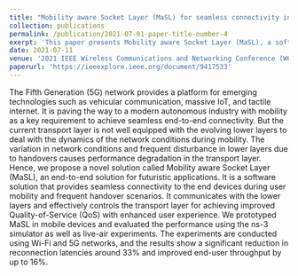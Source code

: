 ```yaml
---
title: "Mobility aware Socket Layer (MaSL) for seamless connectivity in mobile networks"
collection: publications
permalink: /publication/2021-07-01-paper-title-number-4
exerpt: 'This paper presents Mobility aware Socket Layer (MaSL), a software-based solution designed to ensure seamless connectivity and enhanced QoS during user mobility and handovers in 5G networks. By interacting with lower layers, MaSL improves transport layer performance, reducing reconnection latency and boosting throughput, as validated through simulations and live-air experiments'
date: 2021-07-11
venue: '2021 IEEE Wireless Communications and Networking Conference (WCNC), Nanjing, China'
paperurl: 'https://ieeexplore.ieee.org/document/9417533'
---
```


The Fifth Generation (5G) network provides a platform for emerging technologies such as vehicular communication, massive IoT, and tactile internet. It is paving the way to a modern autonomous industry with mobility as a key requirement to achieve seamless end-to-end connectivity. But the current transport layer is not well equipped with the evolving lower layers to deal with the dynamics of the network conditions during mobility. The variation in network conditions and frequent disturbance in lower layers due to handovers causes performance degradation in the transport layer. Hence, we propose a novel solution called Mobility aware Socket Layer (MaSL), an end-to-end solution for futuristic applications. It is a software solution that provides seamless connectivity to the end devices during user mobility and frequent handover scenarios. It communicates with the lower layers and effectively controls the transport layer for achieving improved Quality-of-Service (QoS) with enhanced user experience. We prototyped MaSL in mobile devices and evaluated the performance using the ns-3 simulator as well as live-air experiments. The experiments are conducted using Wi-Fi and 5G networks, and the results show a significant reduction in reconnection latencies around 33% and improved end-user throughput by up to 16%.
